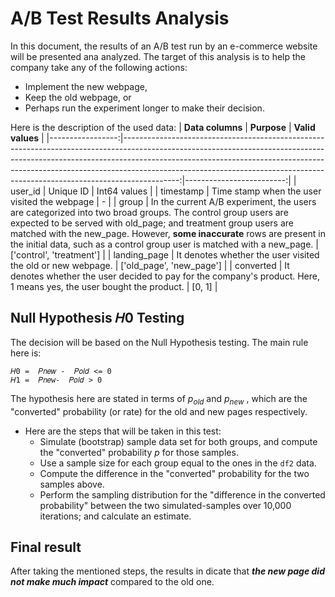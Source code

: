 # A/B Test Results Analysis
 In this document, the results of an A/B test run by an e-commerce website will be presented ana analyzed. The target of this analysis is to help the company take any of the following actions:
* Implement the new webpage,
* Keep the old webpage, or
* Perhaps run the experiment longer to make their decision.


Here is the description of the used data:
| **Data columns** |                                                                                                                                                                                                                                                                                                                           **Purpose** |         **Valid values** |
|-----------------:|--------------------------------------------------------------------------------------------------------------------------------------------------------------------------------------------------------------------------------------------------------------------------------------------------------------------------------------:|-------------------------:|
|          user_id |                                                                                                                                                                                                                                                                                                                             Unique ID |             Int64 values |
|        timestamp |                                                                                                                                                                                                                                                                                          Time stamp when the user visited the webpage |                        - |
|            group | In the current A/B experiment, the users are categorized into two broad groups. The control group users are expected to be served with old_page; and treatment group users are matched with the new_page. However, **some inaccurate** rows are present in the initial data, such as a control group user is matched with a new_page. | ['control', 'treatment'] |
|     landing_page |                                                                                                                                                                                                                                                                           It denotes whether the user visited the old or new webpage. | ['old_page', 'new_page'] |
|        converted |                                                                                                                                                                                                                 It denotes whether the user decided to pay for the company's product. Here, 1 means yes, the user bought the product. |                   [0, 1] |

## Null Hypothesis  𝐻0 Testing
The decision will be based on the Null Hypothesis testing. The main rule here is:
```
𝐻0 =  𝑃𝑛𝑒𝑤 -  𝑃𝑜𝑙𝑑 <= 0
𝐻1 =  𝑃𝑛𝑒w-  𝑃𝑜𝑙𝑑 > 0
```
The hypothesis here are stated in terms of $p_{old}$ and  $p_{new}$ , which are the "converted" probability (or rate) for the old and new pages respectively.

* Here are the steps that will be taken in this test:
    - Simulate (bootstrap) sample data set for both groups, and compute the  "converted" probability $p$ for those samples. 
    - Use a sample size for each group equal to the ones in the `df2` data.
    - Compute the difference in the "converted" probability for the two samples above. 
    - Perform the sampling distribution for the "difference in the converted probability" between the two simulated-samples over 10,000 iterations; and calculate an estimate.
 
## Final result 
After taking the mentioned steps, the results in dicate that ***the new page did not make much impact*** compared to the old one.
